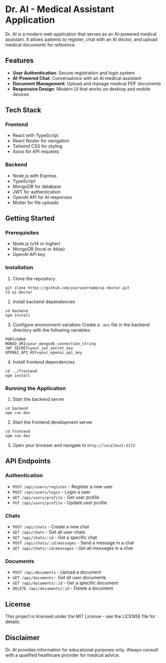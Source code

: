# Dr. AI - Medical Assistant Application

Dr. AI is a modern web application that serves as an AI-powered medical assistant. It allows patients to register, chat with an AI doctor, and upload medical documents for reference.

## Features

- **User Authentication**: Secure registration and login system
- **AI-Powered Chat**: Conversations with an AI medical assistant
- **Document Management**: Upload and manage medical PDF documents
- **Responsive Design**: Modern UI that works on desktop and mobile devices

## Tech Stack

### Frontend

- React with TypeScript
- React Router for navigation
- Tailwind CSS for styling
- Axios for API requests

### Backend

- Node.js with Express
- TypeScript
- MongoDB for database
- JWT for authentication
- OpenAI API for AI responses
- Multer for file uploads

## Getting Started

### Prerequisites

- Node.js (v14 or higher)
- MongoDB (local or Atlas)
- OpenAI API key

### Installation

1. Clone the repository

```
git clone https://github.com/yourusername/ai-doctor.git
cd ai-doctor
```

2. Install backend dependencies

```
cd backend
npm install
```

3. Configure environment variables
   Create a `.env` file in the backend directory with the following variables:

```
PORT=5000
MONGO_URI=your_mongodb_connection_string
JWT_SECRET=your_jwt_secret_key
OPENAI_API_KEY=your_openai_api_key
```

4. Install frontend dependencies

```
cd ../frontend
npm install
```

### Running the Application

1. Start the backend server

```
cd backend
npm run dev
```

2. Start the frontend development server

```
cd frontend
npm run dev
```

3. Open your browser and navigate to `http://localhost:5173`

## API Endpoints

### Authentication

- `POST /api/users/register` - Register a new user
- `POST /api/users/login` - Login a user
- `GET /api/users/profile` - Get user profile
- `PUT /api/users/profile` - Update user profile

### Chats

- `POST /api/chats` - Create a new chat
- `GET /api/chats` - Get all user chats
- `GET /api/chats/:id` - Get a specific chat
- `POST /api/chats/:id/messages` - Send a message in a chat
- `GET /api/chats/:id/messages` - Get all messages in a chat

### Documents

- `POST /api/documents` - Upload a document
- `GET /api/documents` - Get all user documents
- `GET /api/documents/:id` - Get a specific document
- `DELETE /api/documents/:id` - Delete a document

## License

This project is licensed under the MIT License - see the LICENSE file for details.

## Disclaimer

Dr. AI provides information for educational purposes only. Always consult with a qualified healthcare provider for medical advice.
